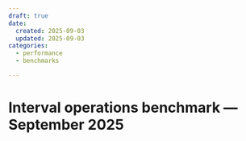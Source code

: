 ```yaml
---
draft: true
date:
  created: 2025-09-03
  updated: 2025-09-03
categories:
  - performance
  - benchmarks

---
```


# Interval operations benchmark — September 2025
